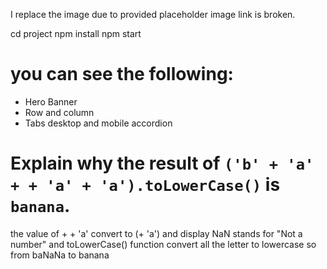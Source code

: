 I replace the image due to provided placeholder image link is broken.

cd project
npm install
npm start

# you can see the following:

- Hero Banner
- Row and column
- Tabs desktop and mobile accordion

# Explain why the result of `('b' + 'a' + + 'a' + 'a').toLowerCase()` is `banana`.

the value of + + 'a' convert to (+ 'a') and display NaN stands for "Not a number"
and toLowerCase() function convert all the letter to lowercase so from baNaNa to banana
